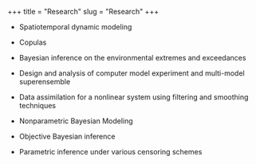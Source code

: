 +++
title = "Research"
slug = "Research"
+++


* Spatiotemporal dynamic modeling

* Copulas

* Bayesian inference on the environmental extremes and exceedances

* Design and analysis of computer model experiment and multi-model superensemble

* Data assimilation for a nonlinear system using filtering and smoothing techniques

* Nonparametric Bayesian Modeling

* Objective Bayesian inference

* Parametric inference under various censoring schemes
